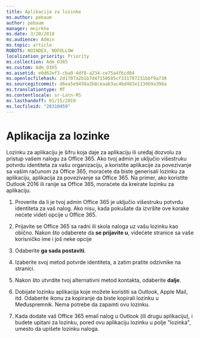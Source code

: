 ```yaml
---
title: Aplikacija za lozinke
ms.author: pebaum
author: pebaum
manager: mnirkhe
ms.date: 3/20/2018
ms.audience: Admin
ms.topic: article
ROBOTS: NOINDEX, NOFOLLOW
localization_priority: Priority
ms.collection: Adm_O365
ms.custom: Adm_O365
ms.assetid: e0d62ef3-cba0-4df8-a234-ce75a4f6cd84
ms.openlocfilehash: 2d1707a2b1b7d47150585cf331707231bbf9a738
ms.sourcegitcommit: d6ea5e9458a2b8ceaab3ac4bd483e1130b9a398a
ms.translationtype: MT
ms.contentlocale: sr-Latn-RS
ms.lasthandoff: 01/15/2019
ms.locfileid: "28310459"
---
```

# <a name="app-passwords"></a>Aplikacija za lozinke

Lozinku za aplikaciju je šifru koja daje za aplikaciju ili uređaj dozvolu za pristup vašem nalogu za Office 365. Ako tvoj admin je uključio višestruku potvrdu identiteta za vašu organizaciju, a koristite aplikacije za povezivanje sa vašim računom za Office 365, moraćete da biste generisali lozinku za aplikaciju, aplikacija za povezivanje sa Office 365. Na primer, ako koristite Outlook 2016 ili ranije sa Office 365, moraćete da kreirate lozinku za aplikaciju.
  
1. Proverite da li je tvoj admin Office 365 je uključio višestruku potvrdu identiteta za vaš nalog. Ako nisu, kada pokušate da izvršite ove korake nećete videti opcije u Office 365.
    
2. Prijavite se Office 365 sa radni ili skola naloga uz vašu lozinku kao obično. Nakon što odaberete da **se prijavite u**, videćete stranice sa vaše korisničko ime i još neke opcije 
    
3. Odaberite **ga sada postaviti**. 
    
4. Izaberite svoj metod potvrde identiteta, a zatim pratite odzivnike na stranici.
    
5. Nakon što utvrdite tvoj alternativni metod kontakta, odaberite **dalje**. 
    
6. Dobijate lozinku aplikacija koje možete koristiti sa Outlook, Apple Mail, itd. Odaberite ikonu za kopiranje da biste kopirali lozinku u Međuspremnik. Nema potrebe da zapamti ovu lozinku. 
    
7. Kada dodate vaš Office 365 email nalog u Outlook (ili drugu aplikaciju), i budete upitani za lozinku, pored ovu aplikaciju lozinku u polje "lozinka", umesto da upišete lozinku naloga. 
    


